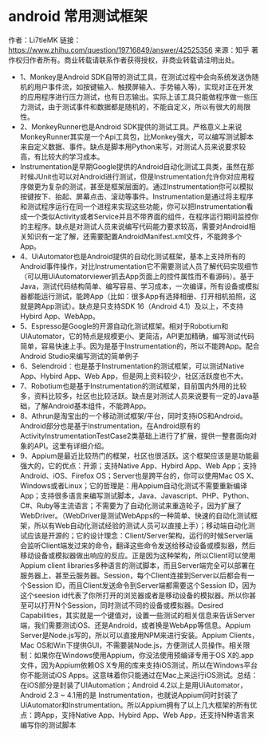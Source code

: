 # android 常用测试框架

作者：Li7tleMK
链接：https://www.zhihu.com/question/19716849/answer/42525356
来源：知乎
著作权归作者所有。商业转载请联系作者获得授权，非商业转载请注明出处。

- 1、Monkey是Android SDK自带的测试工具，在测试过程中会向系统发送伪随机的用户事件流，如按键输入、触摸屏输入、手势输入等)，实现对正在开发的应用程序进行压力测试，也有日志输出。实际上该工具只能做程序做一些压力测试，由于测试事件和数据都是随机的，不能自定义，所以有很大的局限性。
- 2、MonkeyRunner也是Android SDK提供的测试工具。严格意义上来说MonkeyRunner其实是一个Api工具包，比Monkey强大，可以编写测试脚本来自定义数据、事件。缺点是脚本用Python来写，对测试人员来说要求较高，有比较大的学习成本。
- Instrumentation是早期Google提供的Android自动化测试工具类，虽然在那时候JUnit也可以对Android进行测试，但是Instrumentation允许你对应用程序做更为复杂的测试，甚至是框架层面的。通过Instrumentation你可以模拟按键按下、抬起、屏幕点击、滚动等事件。Instrumentation是通过将主程序和测试程序运行在同一个进程来实现这些功能，你可以把Instrumentation看成一个类似Activity或者Service并且不带界面的组件，在程序运行期间监控你的主程序。缺点是对测试人员来说编写代码能力要求较高，需要对Android相关知识有一定了解，还需要配置AndroidManifest.xml文件，不能跨多个App。
- 4、UiAutomator也是Android提供的自动化测试框架，基本上支持所有的Android事件操作，对比Instrumentation它不需要测试人员了解代码实现细节（可以用UiAutomatorviewer抓去App页面上的控件属性而不看源码）。基于Java，测试代码结构简单、编写容易、学习成本，一次编译，所有设备或模拟器都能运行测试，能跨App（比如：很多App有选择相册、打开相机拍照，这就是跨App测试）。缺点是只支持SDK 16（Android 4.1）及以上，不支持Hybird App、WebApp。
- 5、Espresso是Google的开源自动化测试框架。相对于Robotium和UIAutomator，它的特点是规模更小、更简洁，API更加精确，编写测试代码简单，容易快速上手。因为是基于Instrumentation的，所以不能跨App。配合Android Studio来编写测试的简单例子
- 6、Selendroid：也是基于Instrumentation的测试框架，可以测试Native App、Hybird App、Web App，但是网上资料较少，社区活跃度也不大。
- 7、Robotium也是基于Instrumentation的测试框架，目前国内外用的比较多，资料比较多，社区也比较活跃。缺点是对测试人员来说要有一定的Java基础，了解Android基本组件，不能跨App。
- 8、Athrun是淘宝出的一个移动测试框架/平台，同时支持iOS和Android。Android部分也是基于Instrumentation，在Android原有的ActivityInstrumentationTestCase2类基础上进行了扩展，提供一整套面向对象的API。这里有详细介绍。
- 9、Appium是最近比较热门的框架，社区也很活跃。这个框架应该是是功能最强大的，它的优点：开源；支持Native App、Hybird App、Web App；支持Android、iOS、Firefox OS；Server也是跨平台的，你可以使用Mac OS X、Windows或者Linux；它的哲理是：用Appium自动化测试不需要重新编译App；支持很多语言来编写测试脚本，Java、Javascript、PHP、Python、C#、Ruby等主流语言；不需要为了自动化测试来重造轮子，因为扩展了WebDriver。（WebDriver是测试WebApps的一种简单、快速的自动化测试框架，所以有Web自动化测试经验的测试人员可以直接上手）；移动端自动化测试应该是开源的；它的设计理念：Client/Server架构，运行的时候Server端会监听Client端发过来的命令，翻译这些命令发送给移动设备或模拟器，然后移动设备或模拟器做出响应的反应。正是因为这种架构，所以Client可以使用Appium client libraries多种语言的测试脚本，而且Server端完全可以部署在服务器上，甚至云服务器。Session，每个Client连接到Server以后都会有一个Session ID，而且Client发送命令到Server端都需要这个Session ID，因为这个seesion id代表了你所打开的浏览器或者是移动设备的模拟器。所以你甚至可以打开N个Session，同时测试不同的设备或模拟器。Desired Capabilities，其实就是一个键值对，设置一些测试的相关信息来告诉Server端，我们需要测试iOS、还是Android，或者换是WebApp等信息。Appium Server是Node.js写的，所以可以直接用NPM来进行安装。Appium Clients，Mac OS和Win下提供GUI，不需要装Node.js，方便测试人员操作。相关限制：如果你在Windows使用Appium，你没法使用预编译专用于OS X的.app文件，因为Appium依赖OS X专用的库来支持iOS测试，所以在Windows平台你不能测试iOS Apps。这意味着你只能通过在Mac上来运行iOS测试。总结：在iOS部分是封装了UIAutomation；Android 4.2以上是用UiAutomator，Android 2.3 ~ 4.1用的是 Instrumentation，也就说Appium同时封装了UiAutomator和Instrumentation。所以Appium拥有了以上几大框架的所有优点：跨App，支持Native App、Hybird App、Web App，还支持N种语言来编写你的测试脚本